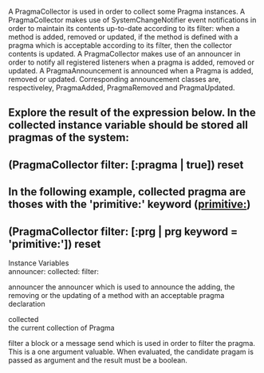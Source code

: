 A PragmaCollector is used in order to collect some Pragma instances. A PragmaCollector makes use of SystemChangeNotifier event notifications in order to maintain its contents up-to-date according to its filter: when a method is added, removed or updated, if the method is defined with a pragma which is acceptable according to its filter, then the collector contents is updated. A PragmaCollector makes use of an announcer in order to notify all registered listeners when a pragma is added, removed or updated. A PragmaAnnouncement is announced when a Pragma is added, removed or updated. Corresponding announcement classes are, respectiveley, PragmaAdded, PragmaRemoved and PragmaUpdated. Explore the result of the expression below. In the collected instance variable should be stored all pragmas of the system:---------------------------(PragmaCollector filter: [:pragma | true]) reset---------------------------In the following example, collected pragma are thoses with the 'primitive:' keyword (<primitive:>)---------------------------(PragmaCollector filter: [:prg | prg keyword = 'primitive:']) reset---------------------------Instance Variables		announcer:		<Announcer>		collected:		<Collection>	filter:			<Block or MessageSend>				announcer	the announcer which is used to announce the adding, the removing or the updating of a method with an acceptable pragma declarationcollected			the current collection of Pragma	filter	a block or a message send which is used in order to filter the pragma. This is a one argument valuable. When evaluated, the candidate pragam is passed as argument and the result must be a boolean. 	